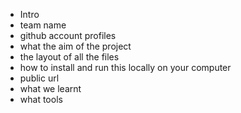 - Intro
- team name
- github account profiles
- what the aim of the project
- the layout of all the files
- how to install and run this locally on your computer
- public url
- what we learnt
- what tools
